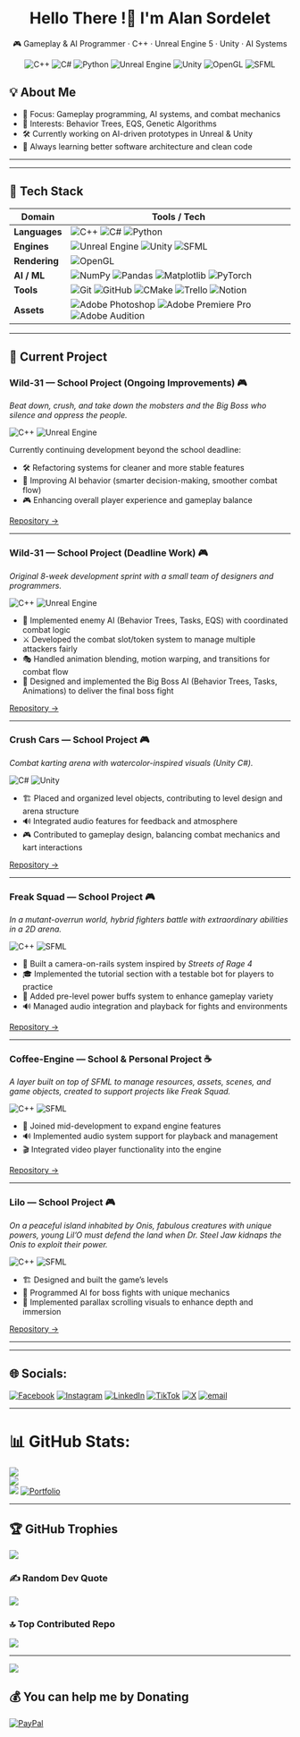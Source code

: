 <div align="center">

# Hello There !👋 I'm Alan Sordelet  
🎮 Gameplay & AI Programmer · C++ · Unreal Engine 5 · Unity · AI Systems  

![C++](https://img.shields.io/badge/C++-17%2F20-blue) 
![C#](https://img.shields.io/badge/C%23-Unity-purple) 
![Python](https://img.shields.io/badge/Python-3-yellow) 
![Unreal Engine](https://img.shields.io/badge/Unreal%20Engine-5-black) 
![Unity](https://img.shields.io/badge/Unity-2023-green) 
![OpenGL](https://img.shields.io/badge/OpenGL-Rendering-lightblue) 
![SFML](https://img.shields.io/badge/SFML-C++-brightgreen)  

</div>

## 💡 About Me
- 🎯 Focus: Gameplay programming, AI systems, and combat mechanics  
- 🔬 Interests: Behavior Trees, EQS, Genetic Algorithms  
- 🛠️ Currently working on AI-driven prototypes in Unreal & Unity  
- 🚀 Always learning better software architecture and clean code  

---
---

## 🧰 Tech Stack

| Domain         | Tools / Tech |
|----------------|--------------|
| **Languages**  | ![C++](https://img.shields.io/badge/c++-%2300599C.svg?style=for-the-badge&logo=c%2B%2B&logoColor=white) ![C#](https://img.shields.io/badge/c%23-%23239120.svg?style=for-the-badge&logo=csharp&logoColor=white) ![Python](https://img.shields.io/badge/python-3670A0?style=for-the-badge&logo=python&logoColor=ffdd54) |
| **Engines**    | ![Unreal Engine](https://img.shields.io/badge/unrealengine-%23313131.svg?style=for-the-badge&logo=unrealengine&logoColor=white) ![Unity](https://img.shields.io/badge/unity-%23000000.svg?style=for-the-badge&logo=unity&logoColor=white) ![SFML](https://img.shields.io/badge/SFML-C++-brightgreen?style=for-the-badge) |
| **Rendering**  | ![OpenGL](https://img.shields.io/badge/OpenGL-white?logo=OpenGL&style=for-the-badge) |
| **AI / ML**    | ![NumPy](https://img.shields.io/badge/numpy-%23013243.svg?style=for-the-badge&logo=numpy&logoColor=white) ![Pandas](https://img.shields.io/badge/pandas-%23150458.svg?style=for-the-badge&logo=pandas&logoColor=white) ![Matplotlib](https://img.shields.io/badge/Matplotlib-%23ffffff.svg?style=for-the-badge&logo=Matplotlib&logoColor=black) ![PyTorch](https://img.shields.io/badge/PyTorch-%23EE4C2C.svg?style=for-the-badge&logo=PyTorch&logoColor=white) |
| **Tools**      | ![Git](https://img.shields.io/badge/git-%23F05033.svg?style=for-the-badge&logo=git&logoColor=white) ![GitHub](https://img.shields.io/badge/github-%23121011.svg?style=for-the-badge&logo=github&logoColor=white) ![CMake](https://img.shields.io/badge/CMake-%23008FBA.svg?style=for-the-badge&logo=cmake&logoColor=white) ![Trello](https://img.shields.io/badge/Trello-%23026AA7.svg?style=for-the-badge&logo=Trello&logoColor=white) ![Notion](https://img.shields.io/badge/Notion-%23000000.svg?style=for-the-badge&logo=notion&logoColor=white) |
| **Assets**      | ![Adobe Photoshop](https://img.shields.io/badge/adobe%20photoshop-%2331A8FF.svg?style=for-the-badge&logo=adobe%20photoshop&logoColor=white) ![Adobe Premiere Pro](https://img.shields.io/badge/Adobe%20Premiere%20Pro-9999FF.svg?style=for-the-badge&logo=Adobe%20Premiere%20Pro&logoColor=white) ![Adobe Audition](https://img.shields.io/badge/Adobe%20Audition-9999FF.svg?style=for-the-badge&logo=Adobe%20Audition&logoColor=white) |

---
## 🔨 Current Project

### **Wild-31 — School Project (Ongoing Improvements)** 🎮  
*Beat down, crush, and take down the mobsters and the Big Boss who silence and oppress the people.*  

![C++](https://img.shields.io/badge/c++-%2300599C.svg?style=for-the-badge&logo=c%2B%2B&logoColor=white) 
![Unreal Engine](https://img.shields.io/badge/unrealengine-%23313131.svg?style=for-the-badge&logo=unrealengine&logoColor=white) 

Currently continuing development beyond the school deadline:  
- 🛠️ Refactoring systems for cleaner and more stable features  
- 🤖 Improving AI behavior (smarter decision-making, smoother combat flow)  
- 🎮 Enhancing overall player experience and gameplay balance  

[Repository →](https://github.com/GameAcademy84/Project-Wild)

---

### **Wild-31 — School Project (Deadline Work)** 🎮  
*Original 8-week development sprint with a small team of designers and programmers.*  

![C++](https://img.shields.io/badge/c++-%2300599C.svg?style=for-the-badge&logo=c%2B%2B&logoColor=white) 
![Unreal Engine](https://img.shields.io/badge/unrealengine-%23313131.svg?style=for-the-badge&logo=unrealengine&logoColor=white) 

- 🤖 Implemented enemy AI (Behavior Trees, Tasks, EQS) with coordinated combat logic  
- ⚔️ Developed the combat slot/token system to manage multiple attackers fairly  
- 🎭 Handled animation blending, motion warping, and transitions for combat flow  
- 👹 Designed and implemented the Big Boss AI (Behavior Trees, Tasks, Animations) to deliver the final boss fight 

[Repository →](https://github.com/GameAcademy84/Project-Wild)

---

### **Crush Cars — School Project** 🎮  
*Combat karting arena with watercolor-inspired visuals (Unity C#).*  

![C#](https://img.shields.io/badge/c%23-%23239120.svg?style=for-the-badge&logo=csharp&logoColor=white) 
![Unity](https://img.shields.io/badge/unity-%23000000.svg?style=for-the-badge&logo=unity&logoColor=white) 

- 🏗️ Placed and organized level objects, contributing to level design and arena structure
- 🔊 Integrated audio features for feedback and atmosphere  
- 🎮 Contributed to gameplay design, balancing combat mechanics and kart interactions  

[Repository →](https://github.com/GameAcademy84/CrushCars)

---

### **Freak Squad — School Project** 🎮  
*In a mutant-overrun world, hybrid fighters battle with extraordinary abilities in a 2D arena.*  

![C++](https://img.shields.io/badge/c++-%2300599C.svg?style=for-the-badge&logo=c%2B%2B&logoColor=white) 
![SFML](https://img.shields.io/badge/SFML-C++-brightgreen?style=for-the-badge)  

- 🎥 Built a camera-on-rails system inspired by *Streets of Rage 4*  
- 🎓 Implemented the tutorial section with a testable bot for players to practice  
- 💪 Added pre-level power buffs system to enhance gameplay variety  
- 🔊 Managed audio integration and playback for fights and environments 

[Repository →](https://github.com/GameAcademy84/Freak_Squad)

---

### **Coffee-Engine — School & Personal Project** ☕  
*A layer built on top of SFML to manage resources, assets, scenes, and game objects, created to support projects like Freak Squad.*  

![C++](https://img.shields.io/badge/c++-%2300599C.svg?style=for-the-badge&logo=c%2B%2B&logoColor=white) 
![SFML](https://img.shields.io/badge/SFML-C++-brightgreen?style=for-the-badge)  

- 🤝 Joined mid-development to expand engine features
- 🔊 Implemented audio system support for playback and management  
- 🎬 Integrated video player functionality into the engine   

[Repository →](https://github.com/GameAcademy84/Coffee_Engine)

---

### **Lilo — School Project** 🎮  
*On a peaceful island inhabited by Onis, fabulous creatures with unique powers, young Lil’O must defend the land when Dr. Steel Jaw kidnaps the Onis to exploit their power.*  

![C++](https://img.shields.io/badge/c++-%2300599C.svg?style=for-the-badge&logo=c%2B%2B&logoColor=white) 
![SFML](https://img.shields.io/badge/SFML-C++-brightgreen?style=for-the-badge)  

- 🏗️ Designed and built the game’s levels  
- 🤖 Programmed AI for boss fights with unique mechanics  
- 🌄 Implemented parallax scrolling visuals to enhance depth and immersion  

[Repository →](https://github.com/GameAcademy84/Lilo_Project)

---
---

## 🌐 Socials:
[![Facebook](https://img.shields.io/badge/Facebook-%231877F2.svg?logo=Facebook&logoColor=white)](https://facebook.com/AlanSordelet) [![Instagram](https://img.shields.io/badge/Instagram-%23E4405F.svg?logo=Instagram&logoColor=white)](https://instagram.com/alan_sordelet) [![LinkedIn](https://img.shields.io/badge/LinkedIn-%230077B5.svg?logo=linkedin&logoColor=white)](https://linkedin.com/in/alan-p-sordelet) [![TikTok](https://img.shields.io/badge/TikTok-%23000000.svg?logo=TikTok&logoColor=white)](https://tiktok.com/@alansordelet) [![X](https://img.shields.io/badge/X-black.svg?logo=X&logoColor=white)](https://x.com/AlanSortdeLa) [![email](https://img.shields.io/badge/Email-D14836?logo=gmail&logoColor=white)](mailto:alansordelet.as@gmail.com) 

---

# 📊 GitHub Stats:
![](https://github-readme-stats.vercel.app/api?username=alansordelet&theme=dark&hide_border=false&include_all_commits=false&count_private=false)<br/>
![](https://nirzak-streak-stats.vercel.app/?user=alansordelet&theme=dark&hide_border=false)<br/>
![](https://github-readme-stats.vercel.app/api/top-langs/?username=alansordelet&theme=dark&hide_border=false&include_all_commits=false&count_private=false&layout=compact)
[![Portfolio](https://img.shields.io/badge/Portfolio-%23000000.svg?logo=firefox&logoColor=%23FF7139)](https://alansordeletas.wixsite.com/game/portfolio)

---

## 🏆 GitHub Trophies
![](https://github-profile-trophy.vercel.app/?username=alansordelet&theme=radical&no-frame=true&no-bg=false&margin-w=4)

### ✍️ Random Dev Quote
![](https://quotes-github-readme.vercel.app/api?type=horizontal&theme=radical)

### 🔝 Top Contributed Repo
![](https://github-contributor-stats.vercel.app/api?username=alansordelet&limit=5&theme=dark&combine_all_yearly_contributions=true)

---
[![](https://visitcount.itsvg.in/api?id=alansordelet&icon=0&color=0)](https://visitcount.itsvg.in)

  ## 💰 You can help me by Donating
  [![PayPal](https://img.shields.io/badge/PayPal-00457C?style=for-the-badge&logo=paypal&logoColor=white)](https://paypal.me/AlanSordelet) 

  
